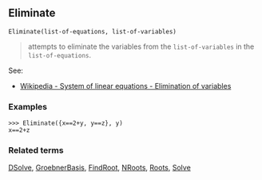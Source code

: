 ## Eliminate 

```
Eliminate(list-of-equations, list-of-variables)
```

> attempts to eliminate the variables from the `list-of-variables` in the `list-of-equations`.

See:  
* [Wikipedia - System of linear equations - Elimination of variables](http://en.wikipedia.org/wiki/System_of_linear_equations#Elimination_of_variables)
 
### Examples 
```
>>> Eliminate({x==2+y, y==z}, y)
x==2+z
```

### Related terms
[DSolve](DSolve.md), [GroebnerBasis](GroebnerBasis.md), [FindRoot](FindRoot.md), [NRoots](NRoots.md), [Roots](Roots.md),  [Solve](Solve.md)